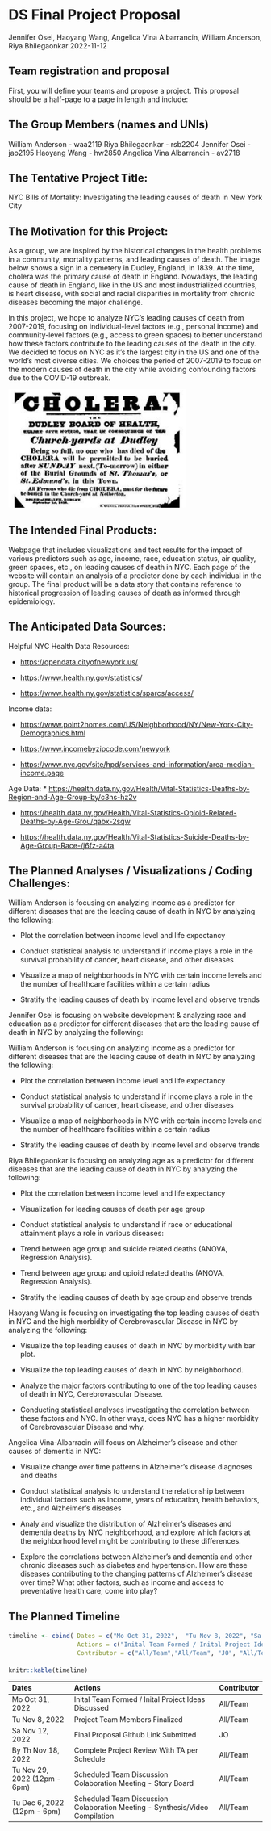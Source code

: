 DS Final Project Proposal
================
Jennifer Osei, Haoyang Wang, Angelica Vina Albarrancin, William
Anderson, Riya Bhilegaonkar
2022-11-12

## Team registration and proposal

First, you will define your teams and propose a project. This proposal
should be a half-page to a page in length and include:

## The Group Members (names and UNIs)

William Anderson - waa2119 Riya Bhilegaonkar - rsb2204 Jennifer Osei -
jao2195 Haoyang Wang - hw2850 Angelica Vina Albarrancin - av2718

## The Tentative Project Title:

NYC Bills of Mortality: Investigating the leading causes of death in New
York City

## The Motivation for this Project:

As a group, we are inspired by the historical changes in the health
problems in a community, mortality patterns, and leading causes of
death. The image below shows a sign in a cemetery in Dudley, England, in
1839. At the time, cholera was the primary cause of death in England.
Nowadays, the leading cause of death in England, like in the US and most
industrialized countries, is heart disease, with social and racial
disparities in mortality from chronic diseases becoming the major
challenge.

In this project, we hope to analyze NYC’s leading causes of death from
2007-2019, focusing on individual-level factors (e.g., personal income)
and community-level factors (e.g., access to green spaces) to better
understand how these factors contribute to the leading causes of the
death in the city. We decided to focus on NYC as it’s the largest city
in the US and one of the world’s most diverse cities. We choices the
period of 2007-2019 to focus on the modern causes of death in the city
while avoiding confounding factors due to the COVID-19 outbreak.

<img src="images/cholera.png" width="351" />

## The Intended Final Products:

Webpage that includes visualizations and test results for the impact of
various predictors such as age, income, race, education status, air
quality, green spaces, etc., on leading causes of death in NYC. Each
page of the website will contain an analysis of a predictor done by each
individual in the group. The final product will be a data story that
contains reference to historical progression of leading causes of death
as informed through epidemiology.

## The Anticipated Data Sources:

Helpful NYC Health Data Resources:

- <https://opendata.cityofnewyork.us/>

- <https://www.health.ny.gov/statistics/>

- <https://www.health.ny.gov/statistics/sparcs/access/>

Income data:

- <https://www.point2homes.com/US/Neighborhood/NY/New-York-City-Demographics.html>

- <https://www.incomebyzipcode.com/newyork>

- <https://www.nyc.gov/site/hpd/services-and-information/area-median-income.page>

Age Data: \*
<https://health.data.ny.gov/Health/Vital-Statistics-Deaths-by-Region-and-Age-Group-by/c3ns-hz2v>

- <https://health.data.ny.gov/Health/Vital-Statistics-Opioid-Related-Deaths-by-Age-Grou/qabx-2sqw>

- <https://health.data.ny.gov/Health/Vital-Statistics-Suicide-Deaths-by-Age-Group-Race-/j6fz-a4ta>

## The Planned Analyses / Visualizations / Coding Challenges:

William Anderson is focusing on analyzing income as a predictor for
different diseases that are the leading cause of death in NYC by
analyzing the following:

- Plot the correlation between income level and life expectancy

- Conduct statistical analysis to understand if income plays a role in
  the survival probability of cancer, heart disease, and other diseases

- Visualize a map of neighborhoods in NYC with certain income levels and
  the number of healthcare facilities within a certain radius

- Stratify the leading causes of death by income level and observe
  trends

Jennifer Osei is focusing on website development & analyzing race and
education as a predictor for different diseases that are the leading
cause of death in NYC by analyzing the following:

William Anderson is focusing on analyzing income as a predictor for
different diseases that are the leading cause of death in NYC by
analyzing the following:

- Plot the correlation between income level and life expectancy

- Conduct statistical analysis to understand if income plays a role in
  the survival probability of cancer, heart disease, and other diseases

- Visualize a map of neighborhoods in NYC with certain income levels and
  the number of healthcare facilities within a certain radius

- Stratify the leading causes of death by income level and observe
  trends

Riya Bhilegaonkar is focusing on analyzing age as a predictor for
different diseases that are the leading cause of death in NYC by
analyzing the following:

- Plot the correlation between income level and life expectancy

- Visualization for leading causes of death per age group

- Conduct statistical analysis to understand if race or educational
  attainment plays a role in various diseases:

- Trend between age group and suicide related deaths (ANOVA, Regression
  Analysis).

- Trend between age group and opioid related deaths (ANOVA, Regression
  Analysis).

- Stratify the leading causes of death by age group and observe trends

Haoyang Wang is focusing on investigating the top leading causes of
death in NYC and the high morbidity of Cerebrovascular Disease in NYC by
analyzing the following:

- Visualize the top leading causes of death in NYC by morbidity with bar
  plot.

- Visualize the top leading causes of death in NYC by neighborhood.

- Analyze the major factors contributing to one of the top leading
  causes of death in NYC, Cerebrovascular Disease.

- Conducting statistical analyses investigating the correlation between
  these factors and NYC. In other ways, does NYC has a higher morbidity
  of Cerebrovascular Disease and why.

Angelica Vina-Albarracin will focus on Alzheimer’s disease and other
causes of dementia in NYC:  

- Visualize change over time patterns in Alzheimer’s disease diagnoses
  and deaths

- Conduct statistical analysis to understand the relationship between
  individual factors such as income, years of education, health
  behaviors, etc., and Alzheimer’s diseases 

- Analy and visualize the distribution of Alzheimer’s diseases and
  dementia deaths by NYC neighborhood, and explore which factors at the
  neighborhood level might be contributing to these differences. 

- Explore the correlations between Alzheimer’s and dementia and other
  chronic diseases such as diabetes and hypertension. How are these
  diseases contributing to the changing patterns of Alzheimer’s disease
  over time? What other factors, such as income and access to
  preventative health care, come into play? 

## The Planned Timeline

``` r
timeline <- cbind( Dates = c("Mo Oct 31, 2022",  "Tu Nov 8, 2022", "Sa Nov 12, 2022", "By Th Nov 18, 2022", "Tu Nov 29, 2022 (12pm - 6pm)", "Tu Dec 6, 2022 (12pm - 6pm)" ), 
                   Actions = c("Inital Team Formed / Inital Project Ideas Discussed", "Project Team Members Finalized", "Final Proposal Github Link Submitted", "Complete Project Review With TA per Schedule", " Scheduled Team Discussion Colaboration Meeting - Story Board", "Scheduled Team Discussion Colaboration Meeting - Synthesis/Video Compilation"),
                   Contributor = c("All/Team","All/Team", "JO", "All/Team", "All/Team", "All/Team"))

knitr::kable(timeline) 
```

| Dates                        | Actions                                                                      | Contributor |
|:-----------------------------|:-----------------------------------------------------------------------------|:------------|
| Mo Oct 31, 2022              | Inital Team Formed / Inital Project Ideas Discussed                          | All/Team    |
| Tu Nov 8, 2022               | Project Team Members Finalized                                               | All/Team    |
| Sa Nov 12, 2022              | Final Proposal Github Link Submitted                                         | JO          |
| By Th Nov 18, 2022           | Complete Project Review With TA per Schedule                                 | All/Team    |
| Tu Nov 29, 2022 (12pm - 6pm) | Scheduled Team Discussion Colaboration Meeting - Story Board                 | All/Team    |
| Tu Dec 6, 2022 (12pm - 6pm)  | Scheduled Team Discussion Colaboration Meeting - Synthesis/Video Compilation | All/Team    |
